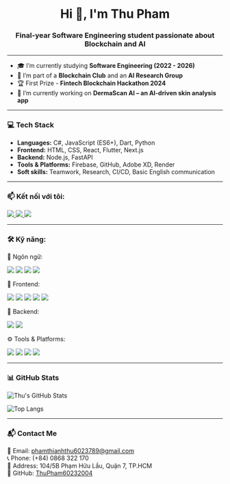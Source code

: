 <h1 align="center">Hi 👋, I'm Thu Pham</h1>
<h3 align="center">Final-year Software Engineering student passionate about Blockchain and AI</h3>

---

- 🎓 I’m currently studying **Software Engineering (2022 - 2026)**  
- 🧠 I’m part of a **Blockchain Club** and an **AI Research Group**  
- 🏆 First Prize - **Fintech Blockchain Hackathon 2024**  
- 🔭 I’m currently working on **DermaScan AI – an AI-driven skin analysis app**

---

### 💻 Tech Stack

- **Languages:** C#, JavaScript (ES6+), Dart, Python  
- **Frontend:** HTML, CSS, React, Flutter, Next.js  
- **Backend:** Node.js, FastAPI  
- **Tools & Platforms:** Firebase, GitHub, Adobe XD, Render  
- **Soft skills:** Teamwork, Research, CI/CD, Basic English communication  

---

### 📫 Kết nối với tôi:

<a href="https://www.linkedin.com/in/your-linkedin" target="_blank">
  <img src="https://img.shields.io/badge/LINKEDIN-0077B5?style=for-the-badge&logo=linkedin&logoColor=white"/>
</a>
<a href="https://www.facebook.com/re.mi.790256/" target="_blank">
  <img src="https://img.shields.io/badge/FACEBOOK-4267B2?style=for-the-badge&logo=facebook&logoColor=white"/>
</a>
<a href="mailto:phamthianhthu6023789@gmail.com">
  <img src="https://img.shields.io/badge/GMAIL-D14836?style=for-the-badge&logo=gmail&logoColor=white"/>
</a>

---

### 🛠️ Kỹ năng:

🧠 Ngôn ngữ:
<p> <img src="https://img.shields.io/badge/C%23-239120?style=flat-square&logo=c-sharp&logoColor=white"/> <img src="https://img.shields.io/badge/JavaScript-F7DF1E?style=flat-square&logo=javascript&logoColor=black"/> <img src="https://img.shields.io/badge/Dart-0175C2?style=flat-square&logo=dart&logoColor=white"/> <img src="https://img.shields.io/badge/Python-3776AB?style=flat-square&logo=python&logoColor=white"/> </p>
🎨 Frontend:
<p> <img src="https://img.shields.io/badge/HTML5-E34F26?style=flat-square&logo=html5&logoColor=white"/> <img src="https://img.shields.io/badge/CSS3-1572B6?style=flat-square&logo=css3&logoColor=white"/> <img src="https://img.shields.io/badge/React-20232A?style=flat-square&logo=react&logoColor=61DAFB"/> <img src="https://img.shields.io/badge/Flutter-02569B?style=flat-square&logo=flutter&logoColor=white"/> <img src="https://img.shields.io/badge/Next.js-000000?style=flat-square&logo=nextdotjs&logoColor=white"/> </p>
🧩 Backend:
<p> <img src="https://img.shields.io/badge/Node.js-339933?style=flat-square&logo=nodedotjs&logoColor=white"/> <img src="https://img.shields.io/badge/FastAPI-009688?style=flat-square&logo=fastapi&logoColor=white"/> </p>
⚙️ Tools & Platforms:
<p> <img src="https://img.shields.io/badge/Firebase-FFCA28?style=flat-square&logo=firebase&logoColor=black"/> <img src="https://img.shields.io/badge/GitHub-181717?style=flat-square&logo=github&logoColor=white"/> <img src="https://img.shields.io/badge/Adobe%20XD-FF61F6?style=flat-square&logo=adobe-xd&logoColor=white"/> <img src="https://img.shields.io/badge/Render-46E3B7?style=flat-square&logo=render&logoColor=white"/> </p>

---
### 📊 GitHub Stats

![Thu's GitHub Stats](https://github-readme-stats.vercel.app/api?username=ThuPham60232004&show_icons=true&theme=tokyonight)

![Top Langs](https://github-readme-stats.vercel.app/api/top-langs/?username=ThuPham60232004&layout=compact&theme=radical)

---
### 📬 Contact Me

📧 Email: [phamthianhthu6023789@gmail.com](mailto:phamthianhthu6023789@gmail.com)  
📞 Phone: (+84) 0868 322 170  
📍 Address: 104/5B Phạm Hữu Lầu, Quận 7, TP.HCM  
🔗 GitHub: [ThuPham60232004](https://github.com/ThuPham60232004)


